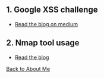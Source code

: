 
## 1. Google XSS challenge
- [Read the blog on medium](https://medium.com/@harsh153/google-xss-game-challenge-337cacd9d49a)

## 2. Nmap tool usage
- [Read the blog](./posts/nmap.md)


[Back to About Me](./)